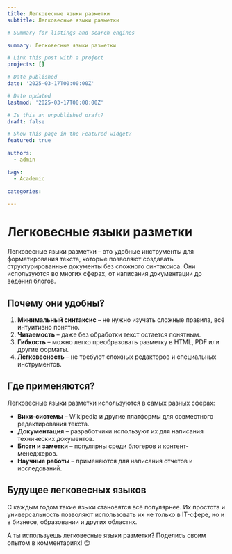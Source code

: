 ```yaml
---
title: Легковесные языки разметки
subtitle: Легковесные языки разметки

# Summary for listings and search engines

summary: Легковесные языки разметки

# Link this post with a project
projects: []

# Date published
date: '2025-03-17T00:00:00Z'

# Date updated
lastmod: '2025-03-17T00:00:00Z'

# Is this an unpublished draft?
draft: false

# Show this page in the Featured widget?
featured: true

authors:
  - admin

tags:
  - Academic

categories:
  
---
```


# Легковесные языки разметки  

Легковесные языки разметки – это удобные инструменты для форматирования текста, которые позволяют создавать структурированные документы без сложного синтаксиса. Они используются во многих сферах, от написания документации до ведения блогов.  

## Почему они удобны?  

1. **Минимальный синтаксис** – не нужно изучать сложные правила, всё интуитивно понятно.  
2. **Читаемость** – даже без обработки текст остается понятным.  
3. **Гибкость** – можно легко преобразовать разметку в HTML, PDF или другие форматы.  
4. **Легковесность** – не требуют сложных редакторов и специальных инструментов.  

## Где применяются?  

Легковесные языки разметки используются в самых разных сферах:  

- **Вики-системы** – Wikipedia и другие платформы для совместного редактирования текста.  
- **Документация** – разработчики используют их для написания технических документов.  
- **Блоги и заметки** – популярны среди блогеров и контент-менеджеров.  
- **Научные работы** – применяются для написания отчетов и исследований.  

## Будущее легковесных языков  

С каждым годом такие языки становятся всё популярнее. Их простота и универсальность позволяют использовать их не только в IT-сфере, но и в бизнесе, образовании и других областях.  

А ты используешь легковесные языки разметки? Поделись своим опытом в комментариях! 😊  


